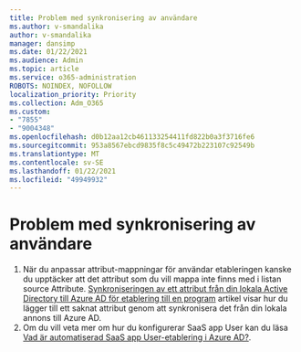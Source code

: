 ```yaml
---
title: Problem med synkronisering av användare
ms.author: v-smandalika
author: v-smandalika
manager: dansimp
ms.date: 01/22/2021
ms.audience: Admin
ms.topic: article
ms.service: o365-administration
ROBOTS: NOINDEX, NOFOLLOW
localization_priority: Priority
ms.collection: Adm_O365
ms.custom:
- "7855"
- "9004348"
ms.openlocfilehash: d0b12aa12cb461133254411fd822b0a3f3716fe6
ms.sourcegitcommit: 953a8567ebcd9835f8c5c49472b223107c92549b
ms.translationtype: MT
ms.contentlocale: sv-SE
ms.lasthandoff: 01/22/2021
ms.locfileid: "49949932"
---
```

# <a name="user-provisioning-sync-issues"></a>Problem med synkronisering av användare

1. När du anpassar attribut-mappningar för användar etableringen kanske du upptäcker att det attribut som du vill mappa inte finns med i listan source Attribute. [Synkroniseringen av ett attribut från din lokala Active Directory till Azure AD för etablering till en program](https://docs.microsoft.com/azure/active-directory/app-provisioning/user-provisioning-sync-attributes-for-mapping) artikel visar hur du lägger till ett saknat attribut genom att synkronisera det från din lokala annons till Azure AD.
2. Om du vill veta mer om hur du konfigurerar SaaS app User kan du läsa [Vad är automatiserad SaaS app User-etablering i Azure AD?](https://docs.microsoft.com/azure/active-directory/app-provisioning/user-provisioning).